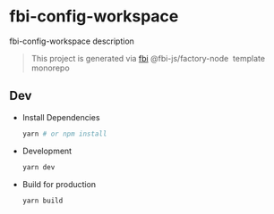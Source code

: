 # fbi-config-workspace

fbi-config-workspace description

> This project is generated via&nbsp;[fbi](https://github.com/fbi-js/fbi)&nbsp;@fbi-js/factory-node&nbsp; template monorepo

## Dev

- Install Dependencies

  ```bash
  yarn # or npm install
  ```

- Development

  ```bash
  yarn dev
  ```

- Build for production

  ```bash
  yarn build
  ```
